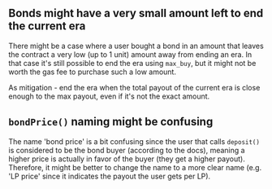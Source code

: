## Bonds might have a very small amount left to end the current era
There might be a case where a user bought a bond in an amount that leaves the contract a very low (up to 1 unit) amount away from ending an era.
In that case it's still possible to end the era using `max_buy`, but it might not be worth the gas fee to purchase such a low amount.

As mitigation - end the era when the total payout of the current era is close enough to the max payout, even if it's not the exact amount.


## `bondPrice()` naming might be confusing
The name 'bond price' is a bit confusing since the user that calls `deposit()` is considered to be the bond buyer (according to the docs), meaning a higher price is actually in favor of the buyer (they get a higher payout).
Therefore, it might be better to change the name to a more clear name (e.g. 'LP price' since it indicates the payout the user gets per LP).